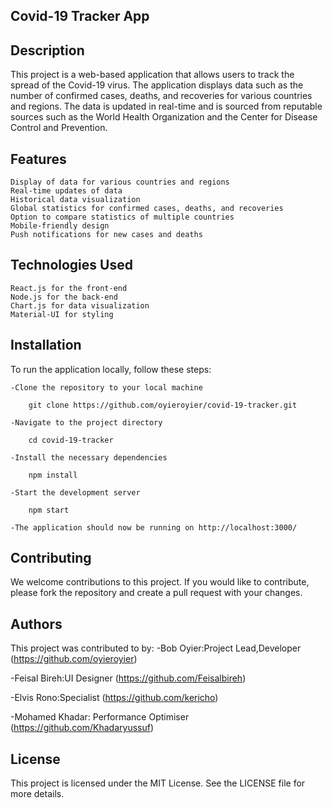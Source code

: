 ## Covid-19 Tracker App



## Description 
This project is a web-based application that allows users to track the spread of the Covid-19 virus. The application displays data such as the number of confirmed cases, deaths, and recoveries for various countries and regions. The data is updated in real-time and is sourced from reputable sources such as the World Health Organization and the Center for Disease Control and Prevention.

## Features

    Display of data for various countries and regions
    Real-time updates of data
    Historical data visualization
    Global statistics for confirmed cases, deaths, and recoveries
    Option to compare statistics of multiple countries
    Mobile-friendly design
    Push notifications for new cases and deaths

## Technologies Used

    React.js for the front-end
    Node.js for the back-end
    Chart.js for data visualization
    Material-UI for styling

## Installation

To run the application locally, follow these steps:

    -Clone the repository to your local machine

        git clone https://github.com/oyieroyier/covid-19-tracker.git

    -Navigate to the project directory

        cd covid-19-tracker

    -Install the necessary dependencies

        npm install

    -Start the development server

        npm start

    -The application should now be running on http://localhost:3000/

## Contributing

We welcome contributions to this project. If you would like to contribute, please fork the repository and create a pull request with your changes.


## Authors

This project was contributed to by:
  -Bob Oyier:Project Lead,Developer
    (https://github.com/oyieroyier)

  -Feisal Bireh:UI Designer
    (https://github.com/Feisalbireh)

  -Elvis Rono:Specialist
    (https://github.com/kericho)

  -Mohamed Khadar: Performance Optimiser
    (https://github.com/Khadaryussuf)

## License

This project is licensed under the MIT License. See the LICENSE file for more details.
